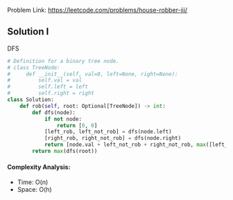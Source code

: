 Problem Link: https://leetcode.com/problems/house-robber-iii/



## Solution I
DFS

```python
# Definition for a binary tree node.
# class TreeNode:
#     def __init__(self, val=0, left=None, right=None):
#         self.val = val
#         self.left = left
#         self.right = right
class Solution:
    def rob(self, root: Optional[TreeNode]) -> int:
        def dfs(node):
            if not node:
                return [0, 0]
            [left_rob, left_not_rob] = dfs(node.left)
            [right_rob, right_not_rob] = dfs(node.right)
            return [node.val + left_not_rob + right_not_rob, max([left_rob, left_not_rob]) + max([right_rob, right_not_rob])]
        return max(dfs(root))
```

#### Complexity Analysis:
- Time: O(n)
- Space: O(h)